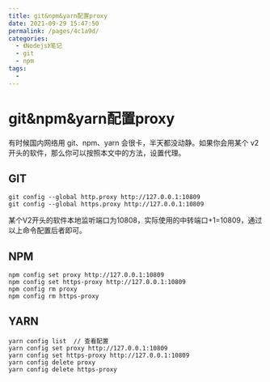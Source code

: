 ```yaml
---
title: git&npm&yarn配置proxy
date: 2021-09-29 15:47:50
permalink: /pages/4c1a9d/
categories:
  - 《Nodejs》笔记
  - git
  - npm
tags:
  - 
---
```


# git&npm&yarn配置proxy


有时候国内网络用 git、npm、yarn 会很卡，半天都没动静。如果你会用某个 v2 开头的软件，那么你可以按照本文中的方法，设置代理。

<!-- more -->

## GIT

```
git config --global http.proxy http://127.0.0.1:10809
git config --global https.proxy http://127.0.0.1:10809
```

某个V2开头的软件本地监听端口为10808，实际使用的中转端口+1=10809，通过以上命令配置后者即可。

## NPM

```
npm config set proxy http://127.0.0.1:10809
npm config set https-proxy http://127.0.0.1:10809
npm config rm proxy
npm config rm https-proxy
```

## YARN

```
yarn config list  // 查看配置
yarn config set proxy http://127.0.0.1:10809
yarn config set https-proxy http://127.0.0.1:10809
yarn config delete proxy
yarn config delete https-proxy
```